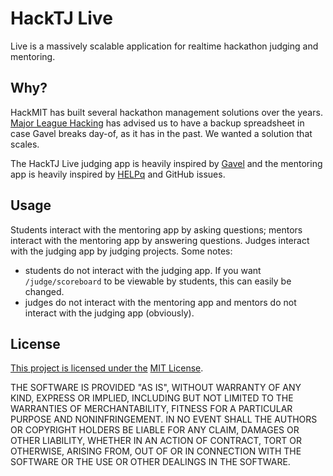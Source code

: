 # HackTJ Live
Live is a massively scalable application for realtime hackathon judging and mentoring.

## Why?
HackMIT has built several hackathon management solutions over the years. [Major League Hacking](https://mlh.io/) has advised us to have a backup spreadsheet in case Gavel breaks day-of, as it has in the past. We wanted a solution that scales.

The HackTJ Live judging app is heavily inspired by [Gavel](https://github.com/anishathalye/gavel) and the mentoring app is heavily inspired by [HELPq](https://github.com/ehzhang/HELPq) and GitHub issues.

## Usage
Students interact with the mentoring app by asking questions; mentors interact with the mentoring app by answering questions. Judges interact with the judging app by judging projects. Some notes:
- students do not interact with the judging app. If you want `/judge/scoreboard` to be viewable by students, this can easily be changed.
- judges do not interact with the mentoring app and mentors do not interact with the judging app (obviously).

## License
[This project is licensed under the](./LICENSE) [MIT License](https://opensource.org/licenses/MIT).

THE SOFTWARE IS PROVIDED "AS IS", WITHOUT WARRANTY OF ANY KIND, EXPRESS OR
IMPLIED, INCLUDING BUT NOT LIMITED TO THE WARRANTIES OF MERCHANTABILITY,
FITNESS FOR A PARTICULAR PURPOSE AND NONINFRINGEMENT. IN NO EVENT SHALL THE
AUTHORS OR COPYRIGHT HOLDERS BE LIABLE FOR ANY CLAIM, DAMAGES OR OTHER
LIABILITY, WHETHER IN AN ACTION OF CONTRACT, TORT OR OTHERWISE, ARISING FROM,
OUT OF OR IN CONNECTION WITH THE SOFTWARE OR THE USE OR OTHER DEALINGS IN THE
SOFTWARE.
